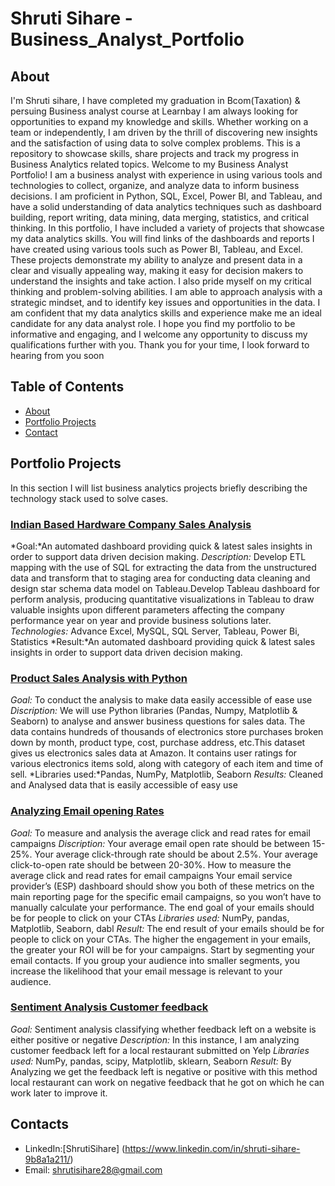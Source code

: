 # Shruti Sihare - Business_Analyst_Portfolio
## About
I'm Shruti sihare, I have completed my graduation in Bcom(Taxation) & persuing Business analyst course at  Learnbay
I am always looking for opportunities to expand my knowledge and skills. Whether working on a team or independently, I am driven by the thrill of discovering new insights and the satisfaction of using data to solve complex problems.
This is a repository to showcase skills, share projects and track my progress in Business Analytics related topics.
Welcome to my Business Analyst Portfolio!
I am a business analyst with experience in using various tools and technologies to collect, organize, and analyze data to inform business decisions. I am proficient in Python, SQL, Excel, Power BI, and Tableau, and have a solid understanding of data analytics techniques such as dashboard building, report writing, data mining, data merging, statistics, and critical thinking.
In this portfolio, I have included a variety of projects that showcase my data analytics skills. You will find links of the dashboards and reports I have created using various tools such as Power BI, Tableau, and Excel. These projects demonstrate my ability to analyze and present data in a clear and visually appealing way, making it easy for decision makers to understand the insights and take action.
 I also pride myself on my critical thinking and problem-solving abilities. I am able to approach analysis with a strategic mindset, and to identify key issues and opportunities in the data.
I am confident that my data analytics skills and experience make me an ideal candidate for any data analyst role. I hope you find my portfolio to be informative and engaging, and I welcome any opportunity to discuss my qualifications further with you.
Thank you for your time, I look forward to hearing from you soon

## Table of Contents
- [About](https://github.com/Shruti461/Business_Analyst_Projects_Portfolio/blob/main/README.md#about)
- [Portfolio Projects](https://github.com/Shruti461/Business_Analyst_Projects_Portfolio/blob/main/README.md#portfolio-projects)
- [Contact](https://github.com/Shruti461/Business_Analyst_Projects_Portfolio/blob/main/README.md#contacts)
 
## Portfolio Projects
In this section I will list business analytics projects briefly describing the technology stack used to solve cases.

### [Indian Based Hardware Company Sales Analysis](https://github.com/Shruti461/Sales-insights-analysis-using-tableau-and-SQL)
*Goal:*An automated dashboard providing quick & latest sales insights in order to support data driven decision making.
*Description:* Develop ETL mapping with the use of SQL for extracting the data from the unstructured data and transform that to staging area for conducting data cleaning and design star schema data model on Tableau.Develop Tableau dashboard for perform analysis, producing quantitative visualizations in Tableau to draw valuable insights upon different parameters affecting the company performance year on year and provide business solutions later.
*Technologies:* Advance Excel, MySQL, SQL Server, Tableau, Power Bi, Statistics
*Result:*An automated dashboard providing quick & latest sales insights in order to support data driven decision making.

### [Product Sales Analysis with Python](https://github.com/Shruti461/Product_Sales_Analysis_With_Python)
*Goal:* To conduct the analysis to make data easily accessible of ease use
*Discription:*  We will use Python libraries (Pandas, Numpy, Matplotlib & Seaborn) to analyse and answer business questions for sales data. The data contains hundreds of thousands of electronics store purchases broken down by month, product type, cost, purchase address, etc.This dataset gives us electronics sales data at Amazon. It contains user ratings for various electronics items sold, along with category of each item and time of sell.
*Libraries used:*Pandas, NumPy, Matplotlib, Seaborn
*Results:* Cleaned and Analysed data that is easily accessible of easy use

### [Analyzing Email opening Rates](https://github.com/Shruti461/Email_rate_analysis)
*Goal:* To measure and analysis the average click and read rates for email campaigns
*Discription:* Your average email open rate should be between 15-25%. Your average click-through rate should be about 2.5%. Your average click-to-open rate should be between 20-30%. How to measure the average click and read rates for email campaigns Your email service provider’s (ESP) dashboard should show you both of these metrics on the main reporting page for the specific email campaigns, so you won’t have to manually calculate your performance. The end goal of your emails should be for people to click on your CTAs
*Libraries used:* NumPy, pandas, Matplotlib, Seaborn, dabl
*Result:* The end result of your emails should be for people to click on your CTAs. The higher the engagement in your emails, the greater your ROI will be for your campaigns.
Start by segmenting your email contacts. If you group your audience into smaller segments, you increase the likelihood that your email message is relevant to your audience.

### [Sentiment Analysis Customer feedback](https://github.com/Shruti461/sentiment_analysis_customers_feedback)
*Goal:* Sentiment analysis classifying whether feedback left on a website is either positive or negative
*Description:* In this instance, I am analyzing customer feedback left for a local restaurant submitted on Yelp
*Libraries used:* NumPy, pandas, scipy, Matplotlib, sklearn, Seaborn
*Result:* By Analyzing we get the feedback left is negative or positive with this method local restaurant can work on negative feedback that he got on which he can work later to improve it.

## Contacts
- LinkedIn:[ShrutiSihare] (https://www.linkedin.com/in/shruti-sihare-9b8a1a211/)
- Email:  shrutisihare28@gmail.com 






